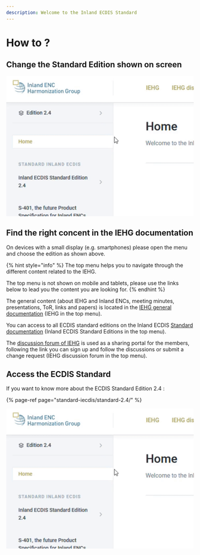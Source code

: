 ```yaml
---
description: Welcome to the Inland ECDIS Standard
---
```


# How to ?

## Change the Standard Edition shown on screen

![](.gitbook/assets/editions-crop-to-gif.gif)

## Find the right concent in the IEHG documentation

On devices with a small display \(e.g. smartphones\) please open the menu and choose the edition as shown above.

{% hint style="info" %}
The top menu helps you to navigate through the different content related to the IEHG.

The top menu is not shown on mobile and tablets, please use the links below to lead you the content you are looking for.
{% endhint %}

The general content \(about IEHG and Inland ENCs, meeting minutes, presentations, ToR, links and papers\) is located in the [IEHG general documentation](https://ienc.gitbook.io/ienc/) \(IEHG in the top menu\).

You can access to all ECDIS standard editions on the Inland ECDIS [Standard documentation](https://ienc.gitbook.io/ienc-editions/) \(Inland ECDIS Standard Editions in the top menu\).

The [discussion forum of IEHG](https://iehg.centralus.cloudapp.azure.com/login) is used as a sharing portal for the members, following the link you can sign up and follow the discussions or submit a change request \(IEHG discussion forum in the top menu\).

## Access the ECDIS Standard

If you want to know more about the ECDIS Standard Edition 2.4 :

{% page-ref page="standard-iecdis/standard-2.4/" %}

![](.gitbook/assets/editions-crop-to-gif.gif)



